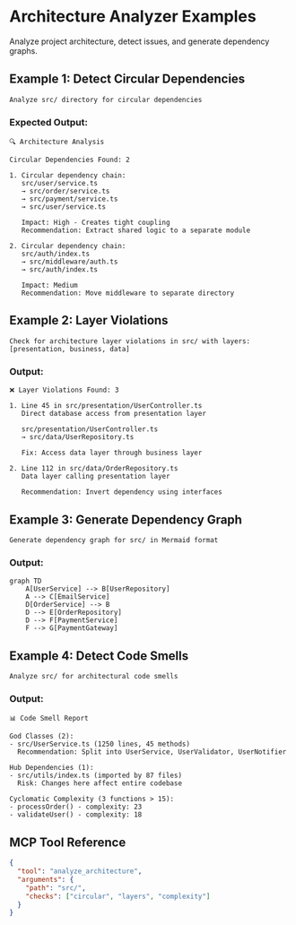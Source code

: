 # Architecture Analyzer Examples

Analyze project architecture, detect issues, and generate dependency graphs.

## Example 1: Detect Circular Dependencies

```
Analyze src/ directory for circular dependencies
```

### Expected Output:
```
🔍 Architecture Analysis

Circular Dependencies Found: 2

1. Circular dependency chain:
   src/user/service.ts
   → src/order/service.ts
   → src/payment/service.ts
   → src/user/service.ts

   Impact: High - Creates tight coupling
   Recommendation: Extract shared logic to a separate module

2. Circular dependency chain:
   src/auth/index.ts
   → src/middleware/auth.ts
   → src/auth/index.ts

   Impact: Medium
   Recommendation: Move middleware to separate directory
```

## Example 2: Layer Violations

```
Check for architecture layer violations in src/ with layers: [presentation, business, data]
```

### Output:
```
❌ Layer Violations Found: 3

1. Line 45 in src/presentation/UserController.ts
   Direct database access from presentation layer

   src/presentation/UserController.ts
   → src/data/UserRepository.ts

   Fix: Access data layer through business layer

2. Line 112 in src/data/OrderRepository.ts
   Data layer calling presentation layer

   Recommendation: Invert dependency using interfaces
```

## Example 3: Generate Dependency Graph

```
Generate dependency graph for src/ in Mermaid format
```

### Output:
```mermaid
graph TD
    A[UserService] --> B[UserRepository]
    A --> C[EmailService]
    D[OrderService] --> B
    D --> E[OrderRepository]
    D --> F[PaymentService]
    F --> G[PaymentGateway]
```

## Example 4: Detect Code Smells

```
Analyze src/ for architectural code smells
```

### Output:
```
📊 Code Smell Report

God Classes (2):
- src/UserService.ts (1250 lines, 45 methods)
  Recommendation: Split into UserService, UserValidator, UserNotifier

Hub Dependencies (1):
- src/utils/index.ts (imported by 87 files)
  Risk: Changes here affect entire codebase

Cyclomatic Complexity (3 functions > 15):
- processOrder() - complexity: 23
- validateUser() - complexity: 18
```

## MCP Tool Reference

```json
{
  "tool": "analyze_architecture",
  "arguments": {
    "path": "src/",
    "checks": ["circular", "layers", "complexity"]
  }
}
```
